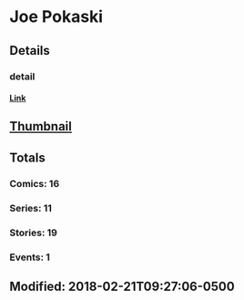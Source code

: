 # Joe  Pokaski 
## Details
### detail
#### [Link](http://marvel.com/comics/creators/7451/joe_pokaski?utm_campaign=apiRef&utm_source=225578a89fc76f3d20fbffda5d17a88d)
## [Thumbnail](http://i.annihil.us/u/prod/marvel/i/mg/b/40/image_not_available.jpg)
## Totals
### Comics: 16
### Series: 11
### Stories: 19
### Events: 1
## Modified: 2018-02-21T09:27:06-0500